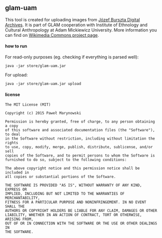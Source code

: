 ## glam-uam
This tool is created for uploading images from [Józef Burszta Digital Archives](http://cyfrowearchiwum.amu.edu.pl/). It is part of GLAM cooperation with Institute of Ethnology and Cultural Anthropology at Adam Mickiewicz University. More information you can find on [Wikimedia Commons project page](https://commons.wikimedia.org/wiki/Commons:Institute_of_Ethnology_and_Cultural_Anthropology,_Adam_Mickiewicz_University).

#### how to run

For read-only purposes (eg. checking if everything is parsed well):

    java -jar store/glam-uam.jar
    
For upload:

    java -jar store/glam-uam.jar upload
  
#### license
```
The MIT License (MIT)

Copyright (c) 2015 Paweł Marynowski

Permission is hereby granted, free of charge, to any person obtaining a copy
of this software and associated documentation files (the "Software"), to deal
in the Software without restriction, including without limitation the rights
to use, copy, modify, merge, publish, distribute, sublicense, and/or sell
copies of the Software, and to permit persons to whom the Software is
furnished to do so, subject to the following conditions:

The above copyright notice and this permission notice shall be included in
all copies or substantial portions of the Software.

THE SOFTWARE IS PROVIDED "AS IS", WITHOUT WARRANTY OF ANY KIND, EXPRESS OR
IMPLIED, INCLUDING BUT NOT LIMITED TO THE WARRANTIES OF MERCHANTABILITY,
FITNESS FOR A PARTICULAR PURPOSE AND NONINFRINGEMENT. IN NO EVENT SHALL THE
AUTHORS OR COPYRIGHT HOLDERS BE LIABLE FOR ANY CLAIM, DAMAGES OR OTHER
LIABILITY, WHETHER IN AN ACTION OF CONTRACT, TORT OR OTHERWISE, ARISING FROM,
OUT OF OR IN CONNECTION WITH THE SOFTWARE OR THE USE OR OTHER DEALINGS IN
THE SOFTWARE.
```

